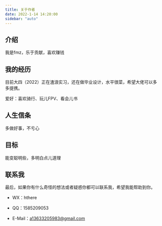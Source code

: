 ```yaml
---
title: 关于作者
date: 2022-1-14 14:20:00
sidebar: "auto"
---
```


<!-- more -->

## 介绍

我是fmz，乐于贡献，喜欢赚钱

## 我的经历
目前大四（2022）正在渣浪实习，还在做毕业设计，水平很菜，希望大佬可以多多提携。

爱好：喜欢骑行、玩儿FPV、看会儿书

## 人生信条

多做好事，不亏心

## 目标

能变聪明些，多明白点儿道理

## 联系我
最后，如果你有什么奇怪的想法或者疑惑你都可以联系我，希望我能帮助到你。

- WX：hthere

- QQ：1585209053

- E-Mail：a13633205983@gmail.com